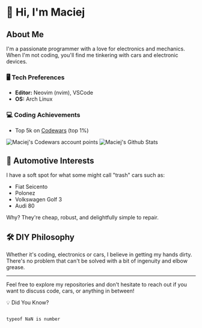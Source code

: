 # 👋 Hi, I'm Maciej

## About Me
I'm a passionate programmer with a love for electronics and mechanics. When I'm not coding, you'll find me tinkering with cars and electronic devices.

### 🖥️ Tech Preferences
- **Editor:** Neovim (nvim), VSCode
- **OS:** Arch Linux

### 💻 Coding Achievements
- Top 5k on [Codewars](https://www.codewars.com/users/maciejbaba/stats) (top 1%)

<img src="https://www.codewars.com/users/maciejbaba/badges/large" alt="Maciej's Codewars account points">

<img alt="Maciej's Github Stats" src="https://github-readme-stats-taupe-tau.vercel.app/api?username=maciejbaba&count_private=true&theme=tokyonight">

## 🚗 Automotive Interests
I have a soft spot for what some might call "trash" cars such as:

- Fiat Seicento
- Polonez
- Volkswagen Golf 3
- Audi 80

Why? They're cheap, robust, and delightfully simple to repair.

## 🛠️ DIY Philosophy
Whether it's coding, electronics or cars, I believe in getting my hands dirty. There's no problem that can't be solved with a bit of ingenuity and elbow grease.

---

Feel free to explore my repositories and don't hesitate to reach out if you want to discuss code, cars, or anything in between!





💡 Did You Know?

                                                                                                                                                                                                                                                                                    typeof NaN is number

